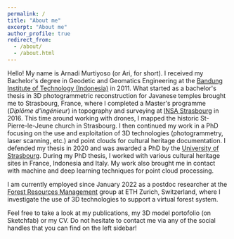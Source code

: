 ```yaml
---
permalink: /
title: "About me"
excerpt: "About me"
author_profile: true
redirect_from: 
  - /about/
  - /about.html
---
```


Hello! My name is Arnadi Murtiyoso (or Ari, for short). I received my Bachelor's degree in Geodetic and Geomatics Engineering at the [Bandung Institute of Technology (Indonesia)](https://itb.ac.id/) in 2011. What started as a bachelor's thesis in 3D photogrammetric reconstruction for Javanese temples brought me to Strasbourg, France, where I completed a Master's programme (_Diplôme d'ingénieur_) in topography and surveying at [INSA Strasbourg](http://www.insa-strasbourg.fr/) in 2016. This time around working with drones, I mapped the historic St-Pierre-le-Jeune church in Strasbourg. I then continued my work in a PhD focusing on the use and exploitation of 3D technologies (photogrammetry, laser scanning, etc.) and point clouds for cultural heritage documentation. I defended my thesis in 2020 and was awarded a PhD by the [University of Strasbourg](https://www.unistra.fr/). During my PhD thesis, I worked with various cultural heritage sites in France, Indonesia and Italy. My work also brought me in contact with machine and deep learning techniques for point cloud processing.

I am currently employed since January 2022 as a postdoc researcher at the [Forest Resources Management](https://form.ethz.ch/) group at ETH Zurich, Switzerland, where I investigate the use of 3D technologies to support a virtual forest system.

Feel free to take a look at my publications, my 3D model portofolio (on Sketchfab) or my CV. Do not hesitate to contact me via any of the social handles that you can find on the left sidebar! 

